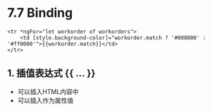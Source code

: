 # 7.7 Binding

```markup
<tr *ngFor="let workorder of workorders">
    <td [style.background-color]="workorder.match ? '#008000' : '#ff0000'">{{workorder.match}}</td>
</tr>
```

## 1. 插值表达式 {{ ... }}

* 可以插入HTML内容中
* 可以插入作为属性值

